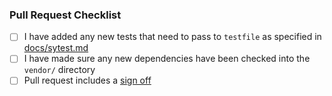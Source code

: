 ### Pull Request Checklist

<!-- Please read CONTRIBUTING.rst before submitting your pull request -->

* [ ] I have added any new tests that need to pass to `testfile` as specified in [docs/sytest.md](https://github.com/matrix-org/dendrite/blob/master/docs/sytest.md)
* [ ] I have made sure any new dependencies have been checked into the `vendor/` directory
* [ ] Pull request includes a [sign off](https://github.com/matrix-org/dendrite/blob/master/CONTRIBUTING.md#sign-off)
